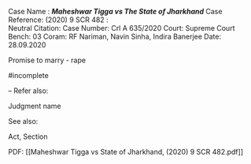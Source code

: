 Case Name : ***Maheshwar Tigga vs The State of Jharkhand***
Case Reference: (2020) 9 SCR 482 :  
Neutral Citation:
Case Number: Crl A 635/2020
Court: Supreme Court
Bench: 03
Coram: RF Nariman, Navin Sinha, Indira Banerjee
Date: 28.09.2020

Promise to marry - rape

#incomplete 

–
Refer also:

Judgment name

See also:
 
Act, Section

PDF:
[[Maheshwar Tigga vs State of Jharkhand, (2020) 9 SCR 482.pdf]]